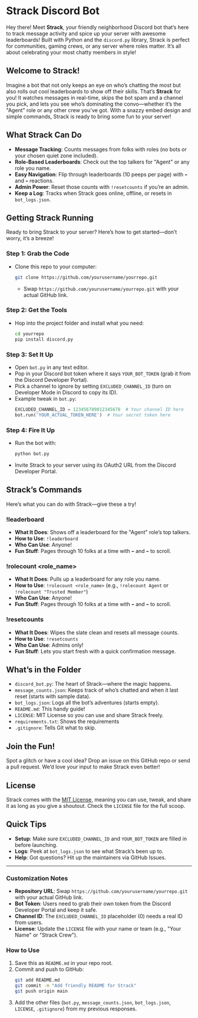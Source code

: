 
# **Strack Discord Bot**

Hey there! Meet **Strack**, your friendly neighborhood Discord bot that’s here to track message activity and spice up your server with awesome leaderboards! Built with Python and the `discord.py` library, Strack is perfect for communities, gaming crews, or any server where roles matter. It’s all about celebrating your most chatty members in style!

## **Welcome to Strack!**

Imagine a bot that not only keeps an eye on who’s chatting the most but also rolls out cool leaderboards to show off their skills. That’s **Strack** for you! It watches messages in real-time, skips the bot spam and a channel you pick, and lets you see who’s dominating the convo—whether it’s the "Agent" role or any other crew you’ve got. With a snazzy embed design and simple commands, Strack is ready to bring some fun to your server!

## **What Strack Can Do**

- **Message Tracking**: Counts messages from folks with roles (no bots or your chosen quiet zone included).
- **Role-Based Leaderboards**: Check out the top talkers for "Agent" or any role you name.
- **Easy Navigation**: Flip through leaderboards (10 peeps per page) with `⬅️` and `➡️` reactions.
- **Admin Power**: Reset those counts with `!resetcounts` if you’re an admin.
- **Keep a Log**: Tracks when Strack goes online, offline, or resets in `bot_logs.json`.

## **Getting Strack Running**

Ready to bring Strack to your server? Here’s how to get started—don’t worry, it’s a breeze!

### **Step 1: Grab the Code**
- Clone this repo to your computer:
  ```bash
  git clone https://github.com/yourusername/yourrepo.git
  ```
  - Swap `https://github.com/yourusername/yourrepo.git` with your actual GitHub link.

### **Step 2: Get the Tools**
- Hop into the project folder and install what you need:
  ```bash
  cd yourrepo
  pip install discord.py
  ```

### **Step 3: Set It Up**
- Open `bot.py` in any text editor.
- Pop in your Discord bot token where it says `YOUR_BOT_TOKEN` (grab it from the Discord Developer Portal).
- Pick a channel to ignore by setting `EXCLUDED_CHANNEL_ID` (turn on Developer Mode in Discord to copy its ID).
- Example tweak in `bot.py`:
  ```python
  EXCLUDED_CHANNEL_ID = 123456789012345678  # Your channel ID here
  bot.run('YOUR_ACTUAL_TOKEN_HERE')  # Your secret token here
  ```

### **Step 4: Fire It Up**
- Run the bot with:
  ```bash
  python bot.py
  ```
- Invite Strack to your server using its OAuth2 URL from the Discord Developer Portal.

## **Strack’s Commands**

Here’s what you can do with Strack—give these a try!

### **!leaderboard**
- **What It Does**: Shows off a leaderboard for the "Agent" role’s top talkers.
- **How to Use**: `!leaderboard`
- **Who Can Use**: Anyone!
- **Fun Stuff**: Pages through 10 folks at a time with `⬅️` and `➡️` to scroll.

### **!rolecount <role_name>**
- **What It Does**: Pulls up a leaderboard for any role you name.
- **How to Use**: `!rolecount <role_name>` (e.g., `!rolecount Agent` or `!rolecount "Trusted Member"`)
- **Who Can Use**: Anyone!
- **Fun Stuff**: Pages through 10 folks at a time with `⬅️` and `➡️` to scroll.

### **!resetcounts**
- **What It Does**: Wipes the slate clean and resets all message counts.
- **How to Use**: `!resetcounts`
- **Who Can Use**: Admins only!
- **Fun Stuff**: Lets you start fresh with a quick confirmation message.

## **What’s in the Folder**
- `discord_bot.py`: The heart of Strack—where the magic happens.
- `message_counts.json`: Keeps track of who’s chatted and when it last reset (starts with sample data).
- `bot_logs.json`: Logs all the bot’s adventures (starts empty).
- `README.md`: This handy guide!
- `LICENSE`: MIT License so you can use and share Strack freely.
- `requirements.txt`: Shows the requirements
- `.gitignore`: Tells Git what to skip.

## **Join the Fun!**
Spot a glitch or have a cool idea? Drop an issue on this GitHub repo or send a pull request. We’d love your input to make Strack even better!

## **License**
Strack comes with the [MIT License](LICENSE), meaning you can use, tweak, and share it as long as you give a shoutout. Check the `LICENSE` file for the full scoop.

## **Quick Tips**
- **Setup**: Make sure `EXCLUDED_CHANNEL_ID` and `YOUR_BOT_TOKEN` are filled in before launching.
- **Logs**: Peek at `bot_logs.json` to see what Strack’s been up to.
- **Help**: Got questions? Hit up the maintainers via GitHub Issues.

---

### Customization Notes
- **Repository URL**: Swap `https://github.com/yourusername/yourrepo.git` with your actual GitHub link.
- **Bot Token**: Users need to grab their own token from the Discord Developer Portal and keep it safe.
- **Channel ID**: The `EXCLUDED_CHANNEL_ID` placeholder (0) needs a real ID from users.
- **License**: Update the `LICENSE` file with your name or team (e.g., "Your Name" or "Strack Crew").

### How to Use
1. Save this as `README.md` in your repo root.
2. Commit and push to GitHub:
   ```bash
   git add README.md
   git commit -m "Add friendly README for Strack"
   git push origin main
   ```
3. Add the other files (`bot.py`, `message_counts.json`, `bot_logs.json`, `LICENSE`, `.gitignore`) from my previous responses.
